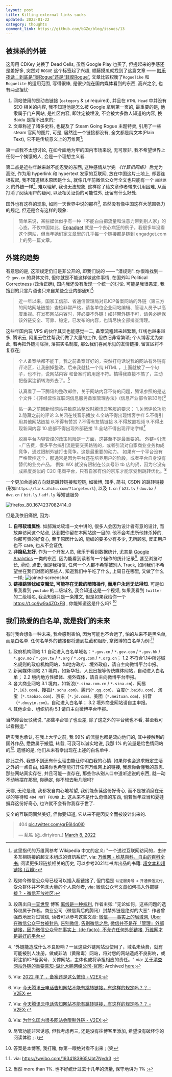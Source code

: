 ```yaml
---
layout: post
title: Killing external links sucks
updated: 2023-01-22
category: thoughts
comment_link: https://github.com/bGZo/blog/issues/13
---
```


## 被抹杀的外链

这周用 CDKey 兑换了 Dead Cells, 虽然 Google Play 也买了, 但搓起来的手感还是差好多, 突然对 `ROGUE` 这个标签起了兴趣, 顺藤摸瓜就找到了这篇文章 —— [触乐夜话：到底是“类Rogue”还是“轻度Rogue”](http://www.chuapp.com/?c=Article&id=288658), 文章比较权衡了`Roguelike` 和 `Roguelite` 的适用范围, 写得很棒, 是很少能在国内媒体看到的东西, 高兴之余, 也有两点担忧:

1. 网站使用的是动态链接 (`category` & `id` required), 并且在 `HTML Head` 中并没有 SEO 相关的内容, 我不知道他是怎么被 Google 拿到第一页的, 最重要的是, 他隶属于门户网站, 是社区内容, 即注定被埋没, 不会被大多数人知道的内容, 换 Baidu 是搜不出来的; 
2. 文章称述了诸多史料, 也提及了 Steam Going Rogue 主题特卖, 引用了一些 steam 官网的图片, 可是, 居然连一个链接都没有, 全文都是纯文本(Plain Text), 它不是传统意义上的万维网[^WWW];

第一点我不太想讨论, 在如今画地为牢的国内市场来说, 无可厚非, 我不希望世界上任何一个挨饿的人, 会是一个理想主义者.

第二点是近些年越来越不能忍受的东西, 这种感情从学完 *《计算机网络》* 后尤为高涨, 作为用 hyperlink 和 hypertext 发家的互联网, 放在中国这片土地上, 却要连根拔起, 我不知道根本原因是什么, 就像几年前微信公众号全文也只能有一个 `阅读原文` 的外链一样[^WEICHAT_OUTLINK], 难以理解, 我也无法想象, 这样除了给文章作者带来引用困难, 从而打消了阅读用户的疑问, 以及相关证伪的可能性外, 还留有什么好处.

国外也有这样的现象, 如同一天世界中说的那样[^YITIANSHIJIE], 虽然没有像中国这样大范围强力的规定, 但还是会有这样的现象:

> 简单来说，某些媒体似乎有一种「不能白白把流量和注意力带到别人家」的心态。不仅中国如此，[Engadget](http://www.engadget.com/) 就是一个丧心病狂的例子。我很多年没看这个网站，但当年她们家文章里的几乎每一个链接都是链到 engadget.com 上的另一篇文章。

## 外链的趋势

有意思的是, 这项规定仍旧是非公开的, 即我们说的 —— "潜规则". 你很难找到一个 `gov.cn` 的具体文件, 但你就是不能这样做这件事情, 在国外叫 Political Correctness (政治正确), 国内我还没有发现一个统一的讨论. 可能是我很愚笨, 我搜到的只言片语也只来自某些企业内部通知[^CLEAN_LINK]:

> 近一年以来，国家工信部、省通信管理局对已ICP备案网站的外链（第三方的网站网址链接）查检非常严格，请各单位企业网站编辑、管理人员予以高度重视。在发布网站内容时，非必要不外链！如非带外链不可，请务必确保该外链安全、可靠、稳定，已发布的内容，也请尽快全部排查清理。

这些年国内玩 VPS 的伙伴其实也能感觉一二, 备案流程越来越繁琐, 红线也越来越多, 腾讯云, 阿里云往往帮我们做了大量的工作, 但依旧非常繁琐; 个人博客尤为如此, 若再把外链消除掉, 落实实名制度, 那么我们喜闻乐见的友情链接, 留言区将不复存在;

> 个人备案啥都不能干，我之前备案好好的，突然打电话说我的网站有外链有评论区，让我删掉整改。后来我就挂一个纯 HTML ，上面就放了一个句子，也不行，说网站内容 和备案时的用途不符。搞得我直接不搞了，主动把备案注销转海外去了。[^VPS_1]

> 认真看了一下腾讯的整改邮件，关于网站内容不符的问题，腾讯参照的是这个文件：《非经营性互联网信息服务备案管理办法》(信息产业部令第33号)[^VPS_2]

> 贴一条之前因新增网站导致原站整改时腾讯云客服的要求：
1.关闭评论功能
2.隐藏之前的评论
3.关闭在线音乐播放
4.全站不得出现博客字样
5.不得引用其他网站链接
6.不得有赞赏
7.不得有友情链接
8.不得放置视频
9.不得出现新闻内容
10.底部不得出现外部链接
11.全站不得出现评论字样[^VPS_2]

> 脱离平台内容管控的政策风险是一方面，这甚至不是最重要的。
  外链=引流=广告费，很多平台搞引流是要交买路钱的，或者引流对自家商业业务构成竞争，通过限制外链打击竞争。这是最重要的动力。
  如果有一个平台没有严格管控这个，那通常是因为平台还在培养用户的阶段，或者平台自身没有替代的业务产品。
  例如 WX 就没有限制在公众号带 tb 店的货，因为它没有成熟度类似的 C2C 电商平台，只有自家有份的京东才能享受到跳转优化。[^VPS_3]

一个更加合适的方向就是跳转链接和短链, 如微博, 知乎, 简书, CSDN 的跳转链接(形如`https://link.zhihu.com/?target=url`), 以及 `t.cn` / `b23.tv` / `dou.bz` / `dwz.cn` / `bit.ly` / `adf.ly` 等短链服务

![firefox_80_1674237082414_0](https://user-images.githubusercontent.com/57313137/213840972-e2cfad77-33ee-448d-b93f-a1abc942d025.png)

但是我依旧痛恨, 因为:

1. **自带软墙属性**. 如郝海龙软墙一文中讲的, 很多人会因为设计者有意的设计, 而放弃访问这个站点, 达到把你留在本网站这一目的. 他不会考虑所他抹杀掉的, 你那可贵的好奇心, 至于原因什么的, 能编的要多少有多少, 无所顾忌, 反正用户也不 care, 也从不会证伪;
2. **非隐私友好**. 作为一个开发人员, 我乐于看到数据统计, 尤其是 [Google Analytics](https://analytics.google.com) 一类的东西, 因为能看到读者每一个操作的统计记录[^BLOG_DESIGN], 甚至浏览时长, 滑动, 点击, 但是我相信, 任何一个人都不希望被别人 Track, 如同我们不希望坐在我们对面的那些人, 知道我们中午吃了什么, 上周日在哪里, 又做了什么一样;
  ![joined-screenshot](https://user-images.githubusercontent.com/57313137/213843688-39df4580-d21a-48c0-a181-cbb7f27a4eaa.jpg)
3. **链接跳转犹如变魔法, 可能存在无数的暗箱操作, 而用户永远无法得知**. 可是如果我看到 `youtube` 的二级域名, 我会知道这是一个视频, 如果我看到 `twitter` 的二级域名, 我会知道只是一条推文,  但是如果我给你一个 https://t.co/jw9a4ZOxFB , 你能知道这是什么吗? [^ANSWER]

## 我们热爱的白名单, 就是我们的未来

有时我会想象一种未来, 我会感到害怕, 因为可能也不会远了, 怕的从来不是黑名单, 而是白名单. 任何名单外的链接都将遭到拦截和阻断, 拿微博的白名单为例:[^WEIBO_WHITE_LIST]

1. 政府机构网站
	1.1 自动进入白名单域名：`*.gov.cn` / `*.gov.com` / `*.gov.hk` / `*.gov.mo` / `*.gov.tw` / `*.org` / `*.org.com` / `*.org.cn`；
	1.2 不符合1.1中所述域名规则的政府机构网站，如地方政府、境外政府，请自主向微博平台申报。
2. 新闻媒体网站
	2.1 境内，如新华社、人民日报等传统媒体网站，自动进入白名单；
	2.2 境内地方性媒体、境外媒体，请自主向微博平台申报。
3. 各大商业网站
	3.1 境内，如新浪(`*.sina.com.cn` / `*.sina.cn`)、网易(`*.163.com`)、搜狐(`*.sohu.com`)、腾讯(`*.qq.com`)、百度(`*.baidu.com`)、淘宝（`*.taobao.com`)、京东（`*.jd.com`)、美团（`*.meituan.com`)、抖音（`*.douyin.com`)，自动进入白名单；
	3.2 境外商业网站请自主申报。
5. 其他企业、组织机构
	5.1 请自主向微博平台申报。

当然你会反驳我说, "那些平台锁了也没差, 除了这之外的平台我也不看, 甚至我可以看搬运."

确实我也承认, 在我上大学之前, 我 $99 \%$ 的流量也都是流向他们的, 其中接触到的国外作品, 悉数属于搬运, 转载, 可我可以诚实地说, 我那 $1 \%$ 的流量是给色情网站的[^PRON_FLOW]. 遗憾的是, 他们从未有幸出现在上述的白名单中.

除此之外, 我想不到还有什么理由能让你明白我的心情. 如果你也会追求既定生活之外的一点自由, 如果你也希望能打开任何万维网上的链接, 我想你会懂我的意思. 那些网站真实存在, 并且可能一直存在, 那些你从别人口中道听途说的东西, 就一动不动地摆在那里, 你确定, 你不想去瞅几眼吗?

天哪, 无论是谁, 我都发自内心地希望, 我们能永葆这份好奇心, 而不是被消磨在无尽的等待和 `404 NOT FOUND` 上. 这从来不是什么奇怪的东西, 倘若当年亚当和夏娃摒弃这份好奇心, 也许就不会有你我存于世了.

安全的互联网固然美好, 但你要知道, 它从来不是因安全而被设计出来的.

<blockquote class="twitter-tweet"><p lang="und" dir="ltr">404 <a href="https://t.co/grE6l4q0i0">pic.twitter.com/grE6l4q0i0</a></p>&mdash; 乱铁 (@_dirtyiron_) <a href="https://twitter.com/_dirtyiron_/status/1501235050355978240?ref_src=twsrc%5Etfw">March 8, 2022</a></blockquote> <script async src="https://platform.twitter.com/widgets.js" charset="utf-8"></script>

<!-- ![1501235050355978240](https://user-images.githubusercontent.com/57313137/213840421-c7c4cc78-afc3-4608-a221-564c4365fa15.jpeg)[^404] -->

[^WEICHAT_OUTLINK]: 现如今微信公众号已经可以插入超链接了, 但门槛是 `认证服务号` + `开通微信支付`, 受众群体并不包含大量的个人原创者, via: [微信公众号文章如何插入外部链接？ - 微信开放社区](https://developers.weixin.qq.com/community/develop/doc/000cc6c96f80403625ea530cd51000);
[^CLEAN_LINK]: "外链能造成什么不良影响？一旦这些外链网站没使用了，域名未续费，就有可能被别人注册，做成非法（黄赌毒）网站，将对您的网站造成不良影响，或将注销ICP备案号、关停网站，主体也或将承担相应的责任。" via: [关于清查网站外链的重要告知-湖北大鹏网络公司-官网](https://www.dpwl.net/news/01/3885.html); Archived [here](https://web.archive.org/web/*/https://www.dpwl.net/news/01/3885.html);
[^WWW]: 这里指代的万维网参考 Wikipedia 中文的定义: "一个透过互联网访问的，由许多互相链接的超文本组成的資訊系統", via: [万维网 - 维基百科，自由的百科全书](https://zh.wikipedia.org/zh/%E4%B8%87%E7%BB%B4%E7%BD%91); 阅读更多超链接相关的历史, 可以参考2021年书库出品的书籍: [超文本和超链接 (豆瓣)](https://book.douban.com/subject/35438602/);
[^VPS_1]: Via: [2022 年了 ，备案还是这么繁琐 - V2EX](https://v2ex.com/t/853461);
[^VPS_2]: Via: [今天腾讯云电话告知网站不能有跳转链接，有这样的规定吗？？ - V2EX](https://www.v2ex.com/t/662820);
[^VPS_3]: Via: [为什么国内很多网站会限制外链 - V2EX](https://v2ex.com/t/777126);
[^WEIBO_WHITE_LIST]: via: https://weibo.com/1934183965/Jbt7Nydr3 ;
[^PRON_FLOW]: 当然 more than 1%. 也不好统计过去十几年的流量, 保守地讲为 1% ;
[^BLOG_DESIGN]: 尽管功能非常诱惑, 但我考虑再三, 还是没有往博客里添加, 希望没有破坏你的阅读体验 ; :)
[^ANSWER]: 答案是本博客, 我打赌, 你第一眼绝对看不出来 ; (笑
[^YITIANSHIJIE]: 段落出自[一天世界](https://blog.yitianshijie.net/) 博客 [离线是一种权利](https://blog.yitianshijie.net/2016/04/15/offline-as-right/ ), 作者主张: "无论如何，这些问题的选择权属于作者。商业公司（微信背后的腾讯）封禁外链是绝对的大恶". 作者曾强烈地反对过微信, 读者可以参考这些文章: [微信——事实上的局域网](https://blog.yitianshijie.net/2015/11/16/wechat-de-facto-lan/), [Uber 在微信公众平台被封杀](https://blog.yitianshijie.net/2015/12/05/uber-banned-in-wechat/), [告别微信](https://blog.yitianshijie.net/2016/02/21/byebye-wechat/), [告别微信之后](https://blog.yitianshijie.net/2016/03/20/goodbye-wechat-post-mortem/), [微信并不是在「管理」外部链接，因为微信公众号在事实上（de facto）不允许任何外部链接](https://blog.yitianshijie.net/2016/04/13/wechat-against-world-wide-web/), [万维网才是最好的平台](https://blog.yitianshijie.net/2016/06/20/web-is-the-best-platform/)

[^404]: 图出自 [乱铁 on Twitter](https://twitter.com/_dirtyiron_/status/1501235050355978240), 图片版权归原作者所有;